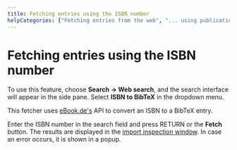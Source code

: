 ```yaml
---
title: Fetching entries using the ISBN number
helpCategories: ["Fetching entries from the web", "... using publication identifiers"]
---
```


# Fetching entries using the ISBN number

To use this feature, choose **Search -&gt; Web search**, and the search interface will appear in the side pane. Select **ISBN to BibTeX** in the dropdown menu.

This fetcher uses [eBook.de's](http://www.ebook.de/) API to convert an ISBN to a BibTeX entry.

Enter the ISBN number in the search field and press <kdb>RETURN</kdb> or the **Fetch** button. 
The results are displayed in the [import inspection window](ImportInspectionDialog).
In case an error occurs, it is shown in a popup.

